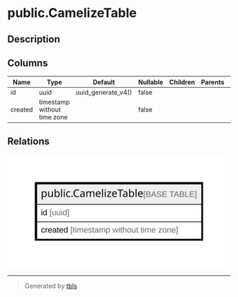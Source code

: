 # public.CamelizeTable

## Description

## Columns

| Name | Type | Default | Nullable | Children | Parents | Comment |
| ---- | ---- | ------- | -------- | -------- | ------- | ------- |
| id | uuid | uuid_generate_v4() | false |  |  |  |
| created | timestamp without time zone |  | false |  |  |  |

## Relations

![er](public.CamelizeTable.svg)

---

> Generated by [tbls](https://github.com/k1LoW/tbls)
